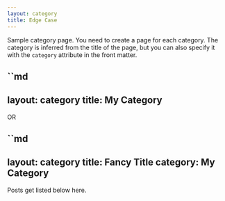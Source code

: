 ```yaml
---
layout: category
title: Edge Case
---
```


Sample category page. You need to create a page for each category.
The category is inferred from the title of the page, but you can also
specify it with the `category` attribute in the front matter.

``md
---
layout: category
title: My Category
---

OR 

``md
---
layout: category
title: Fancy Title
category: My Category
---

Posts get listed below here.
